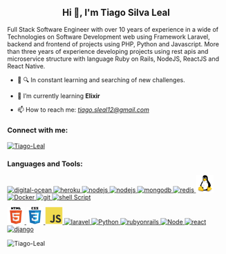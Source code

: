 <h2 align="center">Hi 👋, I'm Tiago Silva Leal</h2>

Full Stack Software Engineer with over 10 years of experience in a wide of Technologies on Software Development web using Framework Laravel, backend and frontend of projects using PHP, Python and Javascript. More than three years of experience developing projects using rest apis and microservice structure with language Ruby on Rails, NodeJS, ReactJS and React Native.

- 🔭 🔍 In constant learning and searching of new challenges.

- 🌱 I’m currently learning **Elixir**

- 📫 How to reach me: *tiago.sleal12@gmail.com*


<h3 align="left">Connect with me:</h3>
<p align="left">
  <a href="https://www.linkedin.com/in/tiagosleal" target="blank"><img align="center" src="https://www.vectorlogo.zone/logos/linkedin/linkedin-icon.svg" alt="Tiago-Leal" height="30" width="40" /></a>
</p>
 
<h3 align="left">Languages and Tools:</h3>
<p align="left">
  <a href="https://www.digitalocean.com" target="_blank">
    <img src="https://www.vectorlogo.zone/logos/digitalocean/digitalocean-official.svg" alt="digital-ocean" width="50" height="40"/>
  </a>
  <a href="https://heroku.com" target="_blank">
    <img src="https://www.vectorlogo.zone/logos/heroku/heroku-icon.svg" alt="heroku" width="40" height="40"/>
  </a>
  <a href="https://www.postgresql.org/" target="_blank">
    <img src="https://www.vectorlogo.zone/logos/postgresql/postgresql-icon.svg" alt="nodejs" width="40" height="40"/>
  </a>
  <a href="https://www.mysql.com/" target="_blank">
    <img src="https://www.vectorlogo.zone/logos/mysql/mysql-icon.svg" alt="nodejs" width="40" height="40"/>
  </a>
  <a href="https://www.mongodb.com/" target="_blank">
    <img src="https://www.vectorlogo.zone/logos/mongodb/mongodb-icon.svg" alt="mongodb" width="40" height="40"/>
  </a>
  <a href="https://redis.io/" target="_blank">
    <img src="https://www.vectorlogo.zone/logos/redis/redis-icon.svg" alt="redis" width="40" height="40"/>
  </a>
  <a href="https://www.linux.org/" target="_blank">
    <img src="https://raw.githubusercontent.com/devicons/devicon/master/icons/linux/linux-original.svg" alt="linux" width="40" height="40"/>
  </a>
  <a href="https://www.docker.com/" target="_blank">
    <img src="https://www.vectorlogo.zone/logos/docker/docker-official.svg" alt="Docker" width="40" height="40"/>
  </a>
  <a href="https://git-scm.com/" target="_blank"> 
    <img src="https://www.vectorlogo.zone/logos/git-scm/git-scm-icon.svg" alt="git" width="40" height="40"/> 
  </a>
  <a href="https://www.linux.org/" target="_blank">
    <img src="https://www.vectorlogo.zone/logos/gnu_bash/gnu_bash-icon.svg" alt="shell Script" width="40" height="40"/>
  </a>
</p>
<p align="left">
  <a href="https://www.w3.org/html/" target="_blank"> 
    <img src="https://raw.githubusercontent.com/devicons/devicon/master/icons/html5/html5-original-wordmark.svg" alt="html5" width="40" height="40"/> 
  </a>
  <a href="https://www.w3schools.com/css/" target="_blank"> 
    <img src="https://raw.githubusercontent.com/devicons/devicon/master/icons/css3/css3-original-wordmark.svg" alt="css3" width="40" height="40"/> 
  </a> 
  <a href="https://developer.mozilla.org/en-US/docs/Web/JavaScript" target="_blank">
    <img src="https://raw.githubusercontent.com/devicons/devicon/master/icons/javascript/javascript-original.svg" alt="javascript" width="40" height="40"/>
  </a>
  <a href="https://www.php.net/" target="_blank">
    <img src="https://www.vectorlogo.zone/logos/php/php-icon.svg" alt="laravel" width="40" height="40"/>
  </a>
  <a href="https://www.python.org/" target="_blank">
    <img src="https://www.vectorlogo.zone/logos/python/python-icon.svg" alt="Python" width="40" height="40"/>
  </a>
  <a href="https://rubyonrails.org/" target="_blank">
    <img src="https://www.vectorlogo.zone/logos/ruby-lang/ruby-lang-icon.svg" alt="rubyonrails" width="40" height="40"/>
  </a>
  <a href="https://nodejs.org" target="_blank">
    <img src="https://www.vectorlogo.zone/logos/nodejs/nodejs-horizontal.svg" alt="Node" width="90" height="40"/>
  </a>
  <a href="https://reactjs.org/" target="_blank">
    <img src="https://www.vectorlogo.zone/logos/reactjs/reactjs-icon.svg" alt="react" width="40" height="40"/>
  </a>
  <a href="https://www.djangoproject.com/" target="_blank">
    <img src="https://www.vectorlogo.zone/logos/djangoproject/djangoproject-icon.svg" alt="django" width="40" height="40"/>
  </a>
</p>

<p>
  <img align="center" src="https://github-readme-stats.vercel.app/api?username=tiagoleal&show_icons=true&locale=en" alt="Tiago-Leal" />
</p>
